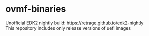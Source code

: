 # ovmf-binaries
Unofficial EDK2 nightly build: https://retrage.github.io/edk2-nightly \
This repository includes only release versions of uefi images
